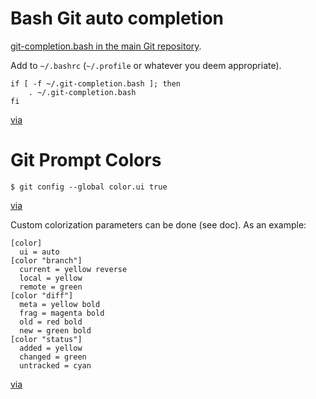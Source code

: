 # Bash Git auto completion
[git-completion.bash in the main Git repository](http://git.kernel.org/?p=git/git.git;a=blob_plain;f=contrib/completion/git-completion.bash;hb=HEAD).

Add to `~/.bashrc` (`~/.profile` or whatever you deem appropriate).

	if [ -f ~/.git-completion.bash ]; then
		. ~/.git-completion.bash
	fi

[via](http://www.vogella.com/blog/2013/03/19/git-auto-completion-for-the-bash-shell/)

# Git Prompt Colors

	$ git config --global color.ui true

[via](http://git-scm.com/book/en/Customizing-Git-Git-Configuration#Colors-in-Git)

Custom colorization parameters can be done (see doc). As an example:

	[color]
	  ui = auto
	[color "branch"]
	  current = yellow reverse
	  local = yellow
	  remote = green
	[color "diff"]
	  meta = yellow bold
	  frag = magenta bold
	  old = red bold
	  new = green bold
	[color "status"]
	  added = yellow
	  changed = green
	  untracked = cyan

[via](http://nathanhoad.net/how-to-colours-in-git)